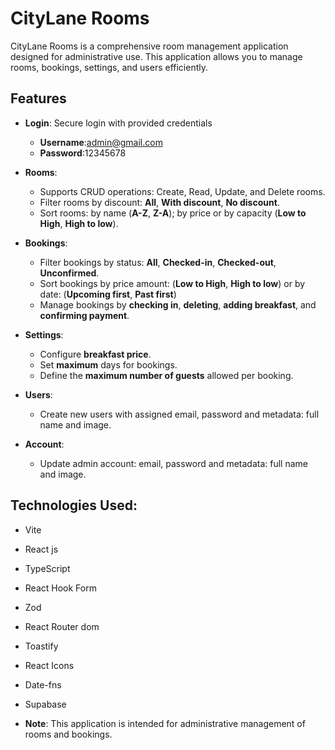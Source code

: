 # CityLane Rooms

CityLane Rooms is a comprehensive room management application designed for administrative use. This application allows you to manage rooms, bookings, settings, and users efficiently.

## Features

- **Login**: Secure login with provided credentials
  - **Username**:admin@gmail.com
  - **Password**:12345678
 
- **Rooms**:
  - Supports CRUD operations: Create, Read, Update, and Delete rooms.
  - Filter rooms by discount: **All**, **With discount**, **No discount**.
  - Sort rooms: by name (**A-Z**, **Z-A**); by price or by capacity (**Low to High**, **High to low**).

- **Bookings**: 
  - Filter bookings by status: **All**, **Checked-in**, **Checked-out**, **Unconfirmed**.
  - Sort bookings by price amount: (**Low to High**, **High to low**) or by date: (**Upcoming first**, **Past first**)
  - Manage bookings by **checking in**, **deleting**, **adding breakfast**, and **confirming payment**.
 
- **Settings**:
  - Configure **breakfast price**.
  - Set **maximum** days for bookings.
  - Define the **maximum number of guests** allowed per booking.
 
- **Users**:
  - Create new users with assigned email, password and metadata: full name and image.
 
- **Account**:
  - Update admin account: email, password and metadata: full name and image.

## Technologies Used:

- Vite
- React js
- TypeScript
- React Hook Form
- Zod
- React Router dom
- Toastify
- React Icons
- Date-fns
- Supabase

- **Note**: This application is intended for administrative management of rooms and bookings.




